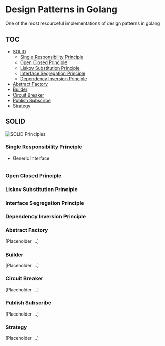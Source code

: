 # Design Patterns in Golang

One of the most resourceful implementations of design patterns in golang

## TOC

- [SOLID](#solid)
  - [Single Responsibility Principle](#single-responsibility-principle)
  - [Open Closed Principle](#open-closed-principle)
  - [Liskov Substitution Principle](#liskov-substitution-principle)
  - [Interface Segregation Principle](#interface-segregation-principle)
  - [Dependency Inversion Principle](#dependency-inversion-principle)
- [Abstract Factory](#abstract-factory)
- [Builder](#builder)
- [Circuit Breaker](#circuit-breaker)
- [Publish Subscribe](#publish-subscribe)
- [Strategy](#strategy)

## SOLID

![SOLID Principles](https://www.dckap.com/blog/wp-content/uploads/2018/06/SOLID-PNG.png)

### Single Responsibility Principle

* Generic Interface

```go

```


### Open Closed Principle
### Liskov Substitution Principle
### Interface Segregation Principle
### Dependency Inversion Principle

### Abstract Factory

[Placeholder ...]

### Builder

[Placeholder ...]

### Circuit Breaker

[Placeholder ...]

### Publish Subscribe

[Placeholder ...]

### Strategy

[Placeholder ...]
